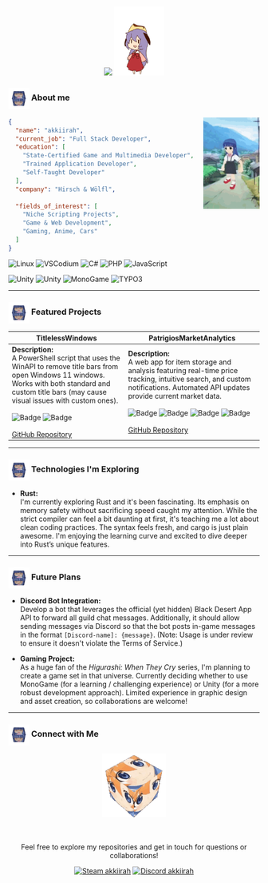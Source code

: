 <div align="center">
  <img src="https://readme-typing-svg.demolab.com/?font=Fira+Code&weight=500&size=20&duration=1000&pause=2500&color=7287FD&center=true&vCenter=true&multiline=true&repeat=false&width=670&height=180&lines=Hi%2C+I%27m+akkiirah.;Inspired+by+Hinamizawa+and+blessed+by+Oyashiro-sama%2C+;I+craft+innovative+solutions+from+Windows+tweaks;to+immersive+web+and+gaming+experiences.">
  <img src="https://github.com/akkiirah/akkiirah/blob/main/assets/hanyuu.gif" width="20%">
</div>


### <img src="https://github.com/akkiirah/akkiirah/blob/main/assets/rika-cube.gif" width="42px" align="absmiddle" /> About me

<div align="center">
  <img src="https://raw.githubusercontent.com/akkiirah/akkiirah/refs/heads/main/assets/rika-dance.gif" width="22.5%" align="right" />
</div>

```json
{
  "name": "akkiirah",
  "current_job": "Full Stack Developer",
  "education": [
    "State-Certified Game and Multimedia Developer",
    "Trained Application Developer",
    "Self-Taught Developer"
  ],
  "company": "Hirsch & Wölfl",
  
  "fields_of_interest": [
    "Niche Scripting Projects",
    "Game & Web Development",
    "Gaming, Anime, Cars"
  ]
}
```

<img src="https://img.shields.io/badge/OS-Linux-Informational?style=flat&logo=linux&logoColor=%23b4befe&color=%23b4befe" alt="Linux" /> <img src="https://img.shields.io/badge/Editor-VSCodium-informational?style=flat&logo=VSCodium&logoColor=%23b4befe&color=%23b4befe" alt="VSCodium" /> <img src="https://img.shields.io/badge/Code-C%23-informational?style=flat&logo=sharp&logoColor=%23b4befe&color=%23b4befe" alt="C#" /> <img src="https://img.shields.io/badge/Code-PHP-informational?style=flat&logo=PHP&logoColor=%23b4befe&color=%23b4befe" alt="PHP" /> <img src="https://img.shields.io/badge/Code-JavaScript-informational?style=flat&logo=JavaScript&logoColor=%23b4befe&color=%23b4befe" alt="JavaScript" />

<img src="https://img.shields.io/badge/Tools-Godot-informational?style=flat&logo=godotengine&logoColor=%23b4befe&color=%23b4befe" alt="Unity" /> <img src="https://img.shields.io/badge/Tools-Unity-informational?style=flat&logo=Unity&logoColor=%23b4befe&color=%23b4befe" alt="Unity" /> <img src="https://img.shields.io/badge/Tools-MonoGame-informational?style=flat&logo=MonoGame&logoColor=%23b4befe&color=%23b4befe" alt="MonoGame" /> <img src="https://img.shields.io/badge/Tools-TYPO3-informational?style=flat&logo=Typo3&logoColor=%23b4befe&color=%23b4befe" alt="TYPO3" />

---

### <img src="https://github.com/akkiirah/akkiirah/blob/main/assets/rika-cube.gif" width="42px" align="absmiddle" /> Featured Projects

| **TitlelessWindows** | **PatrigiosMarketAnalytics** |
| -------------------- | ---------------------------- |
| **Description:**<br>A PowerShell script that uses the WinAPI to remove title bars from open Windows 11 windows. Works with both standard and custom title bars (may cause visual issues with custom ones).<br><br>![Badge](https://img.shields.io/badge/Powershell-informational?style=flat&logoColor=%2311111b&labelColor=%23b4befe&color=%23b4befe) ![Badge](https://img.shields.io/badge/Bash-informational?style=flat&logo=GNU%20Bash&logoColor=%2311111b&labelColor=%23b4befe&color=%23b4befe)<br><br>[GitHub Repository](https://github.com/akkiirah/TitlelessWindows) | **Description:**<br>A web app for item storage and analysis featuring real-time price tracking, intuitive search, and custom notifications. Automated API updates provide current market data.<br><br>![Badge](https://img.shields.io/badge/PHP-informational?style=flat&logo=PHP&logoColor=%2311111b&labelColor=%23b4befe&color=%23b4befe) ![Badge](https://img.shields.io/badge/JavaScript-informational?style=flat&logo=JavaScript&logoColor=%2311111b&labelColor=%23b4befe&color=%23b4befe) ![Badge](https://img.shields.io/badge/Latte-informational?style=flat&logo=HTML5&logoColor=%2311111b&labelColor=%23b4befe&color=%23b4befe) ![Badge](https://img.shields.io/badge/SCSS-informational?style=flat&logo=Sass&logoColor=%2311111b&labelColor=%23b4befe&color=%23b4befe)<br><br>[GitHub Repository](https://github.com/akkiirah/PatrigiosMarketAnalytics) |

---

### <img src="https://github.com/akkiirah/akkiirah/blob/main/assets/rika-cube.gif" width="42px" align="absmiddle" /> Technologies I'm Exploring

- **Rust:**  
  I'm currently exploring Rust and it's been fascinating. Its emphasis on memory safety without sacrificing speed caught my attention. While the strict compiler can feel a bit daunting at first, it's teaching me a lot about clean coding practices. The syntax feels fresh, and cargo is just plain awesome. I'm enjoying the learning curve and excited to dive deeper into Rust’s unique features.

---

### <img src="https://github.com/akkiirah/akkiirah/blob/main/assets/rika-cube.gif" width="42px" align="absmiddle" /> Future Plans

- **Discord Bot Integration:**  
  Develop a bot that leverages the official (yet hidden) Black Desert App API to forward all guild chat messages. Additionally, it should allow sending messages via Discord so that the bot posts in-game messages in the format ``[Discord-name]: {message}``. (Note: Usage is under review to ensure it doesn't violate the Terms of Service.)

- **Gaming Project:**  
  As a huge fan of the *Higurashi: When They Cry* series, I'm planning to create a game set in that universe. Currently deciding whether to use MonoGame (for a learning / challenging experience) or Unity (for a more robust development approach). Limited experience in graphic design and asset creation, so collaborations are welcome!

---

### <img src="https://github.com/akkiirah/akkiirah/blob/main/assets/rika-cube.gif" width="42px" align="absmiddle" /> Connect with Me

<div align="center">
  <img src="https://github.com/akkiirah/akkiirah/blob/main/assets/rena-cube.gif" width="128px" alt="Rena Cube">
  
  <br><br>
  Feel free to explore my repositories and get in touch for questions or collaborations!
  
  [![Steam akkiirah](https://img.shields.io/badge/Steam-akkiirah-informational?style=flat&logo=Steam&logoColor=%23b4befe&color=%23b4befe&link=https://steamcommunity.com/id/akkiirah)](https://steamcommunity.com/id/akkiirah)
  [![Discord akkiirah](https://img.shields.io/badge/Discord-akkiirah-informational?style=flat&logo=Discord&logoColor=%23b4befe&color=%23b4befe&link=https://discord.com/)](https://discord.com/)
</div>


